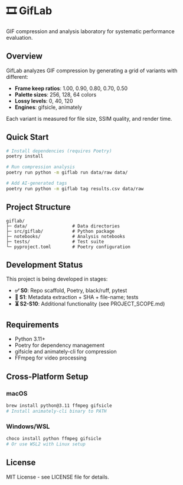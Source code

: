 # 🎞️ GifLab

GIF compression and analysis laboratory for systematic performance evaluation.

## Overview

GifLab analyzes GIF compression by generating a grid of variants with different:

- **Frame keep ratios**: 1.00, 0.90, 0.80, 0.70, 0.50
- **Palette sizes**: 256, 128, 64 colors  
- **Lossy levels**: 0, 40, 120
- **Engines**: gifsicle, animately

Each variant is measured for file size, SSIM quality, and render time.

## Quick Start

```bash
# Install dependencies (requires Poetry)
poetry install

# Run compression analysis
poetry run python -m giflab run data/raw data/

# Add AI-generated tags
poetry run python -m giflab tag results.csv data/raw
```

## Project Structure

```
giflab/
├─ data/                 # Data directories
├─ src/giflab/           # Python package
├─ notebooks/            # Analysis notebooks  
├─ tests/                # Test suite
└─ pyproject.toml        # Poetry configuration
```

## Development Status

This project is being developed in stages:

- **✅ S0**: Repo scaffold, Poetry, black/ruff, pytest
- **🚧 S1**: Metadata extraction + SHA + file-name; tests
- **⏳ S2-S10**: Additional functionality (see PROJECT_SCOPE.md)

## Requirements

- Python 3.11+
- Poetry for dependency management
- gifsicle and animately-cli for compression
- FFmpeg for video processing

## Cross-Platform Setup

### macOS
```bash
brew install python@3.11 ffmpeg gifsicle
# Install animately-cli binary to PATH
```

### Windows/WSL
```bash
choco install python ffmpeg gifsicle
# Or use WSL2 with Linux setup
```

## License

MIT License - see LICENSE file for details.